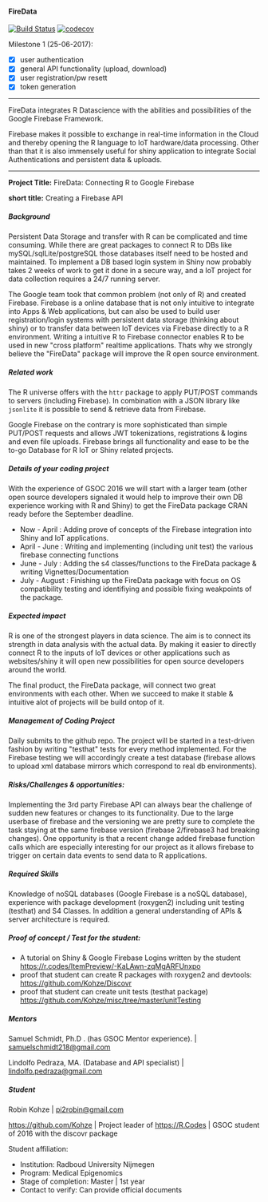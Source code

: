 #### FireData

[![Build Status](https://travis-ci.org/Kohze/FireData.svg?branch=master)](https://travis-ci.org/Kohze/FireData)
[![codecov](https://codecov.io/gh/Kohze/FireData/branch/master/graph/badge.svg)](https://codecov.io/gh/Kohze/FireData)


Milestone 1 (25-06-2017):

- [x] user authentication
- [x] general API functionality (upload, download)
- [x] user registration/pw resett
- [x] token generation

---

FireData integrates R Datascience with the abilities and possibilities of the Google Firebase Framework.

Firebase makes it possible to exchange in real-time information in the Cloud and thereby opening the R language to IoT hardware/data processing. Other than that it is also immensely useful for shiny application to integrate Social Authentications and persistent data & uploads.

---

**Project Title:** FireData: Connecting R to Google Firebase

**short title:** Creating a Firebase API

##### Background

Persistent Data Storage and transfer with R can be complicated and time consuming. While there are great packages to connect R to DBs like mySQL/sqlLite/postgreSQL those databases itself need to be hosted and maintained. To implement a DB based login system in Shiny now probably takes 2 weeks of work to get it done in a secure way, and a IoT project for data collection requires a 24/7 running server. 

The Google team took that common problem (not only of R) and created Firebase. Firebase is a online database that is not only intuitive to integrate into Apps & Web applications, but can also be used to build user registration/login systems with persistent data storage (thinking about shiny) or to transfer data between IoT devices via Firebase directly to a R environment. Writing a intuitive R to Firebase connector enables R to be used in new "cross platform" realtime applications. Thats why we strongly believe the "FireData" package will improve the R open source environment. 

##### Related work

The R universe offers with the ```httr``` package to apply PUT/POST commands to servers (including Firebase). In combination with a JSON library like ```jsonlite``` it is possible to send & retrieve data from Firebase.

Google Firebase on the contrary is more sophisticated than simple PUT/POST requests and allows JWT tokenizations, registrations & logins and even file uploads. Firebase brings all functionality and ease to be the to-go Database for R IoT or Shiny related projects. 

##### Details of your coding project

With the experience of GSOC 2016 we will start with a larger team (other open source developers signaled it would help to improve their own DB experience working with R and Shiny) to get the FireData package CRAN ready before the September deadline.

 - Now - April : Adding prove of concepts of the Firebase integration into Shiny and IoT applications. 
 - April - June : Writing and implementing (including unit test) the various firebase connecting functions
 - June - July : Adding the s4 classes/functions to the FireData package & writing Vignettes/Documentation
 - July - August : Finishing up the FireData package with focus on OS compatibility testing and identifiying and possible fixing weakpoints of the package. 

##### Expected impact

R is one of the strongest players in data science. The aim is to connect its strength in data analysis with the actual data. By making it easier to directly connect R to the inputs of IoT devices or other applications such as websites/shiny it will open new possibilities for open source developers around the world. 

The final product, the FireData package, will connect two great environments with each other. When we succeed to make it stable & intuitive alot of projects will be build ontop of it. 

##### Management of Coding Project

Daily submits to the github repo. The project will be started in a test-driven fashion by writing "testhat" tests for every method implemented. For the Firebase testing we will accordingly create a test database (firebase allows to upload xml database mirrors which correspond to real db environments). 

##### Risks/Challenges & opportunities:

Implementing the 3rd party Firebase API can always bear the challenge of sudden new features or changes to its functionality. Due to the large userbase of firebase and the versioning we are pretty sure to complete the task staying at the same firebase version (firebase 2/firebase3 had breaking changes). One opportunity is that a recent change added firebase function calls which are especially interesting for our project as it allows firebase to trigger on certain data events to send data to R applications.  

##### Required Skills

Knowledge of noSQL databases (Google Firebase is a noSQL database), experience with package development (roxygen2) including unit testing (testhat) and S4 Classes. In addition a general understanding of APIs & server architecture is required.  

##### Proof of concept / Test for the student: 

 - A tutorial on Shiny & Google Firebase Logins written by the student https://r.codes/ItemPreview/-KaLAwn-zqMgARFUnxpo
 - proof that student can create R packages with roxygen2 and devtools: https://github.com/Kohze/Discovr
 - proof that student can create unit tests (testhat package) https://github.com/Kohze/misc/tree/master/unitTesting

##### Mentors

Samuel Schmidt, Ph.D . (has GSOC Mentor experience). | samuelschmidt218@gmail.com

Lindolfo Pedraza, MA. (Database and API specialist) | lindolfo.pedraza@gmail.com


##### Student

Robin Kohze | pi2robin@gmail.com

https://github.com/Kohze | Project leader of https://R.Codes | GSOC student of 2016 with the discovr package 

Student affiliation:
* Institution: Radboud University Nijmegen
* Program: Medical Epigenomics
* Stage of completion: Master | 1st year 
* Contact to verify: Can provide official documents
